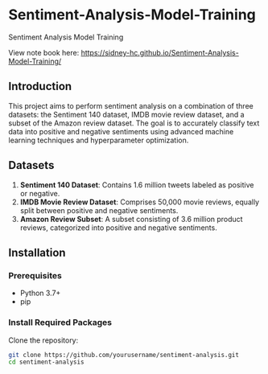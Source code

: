 # Sentiment-Analysis-Model-Training
Sentiment Analysis Model Training

View note book here: https://sidney-hc.github.io/Sentiment-Analysis-Model-Training/
## Introduction

This project aims to perform sentiment analysis on a combination of three datasets: the Sentiment 140 dataset, IMDB movie review dataset, and a subset of the Amazon review dataset. The goal is to accurately classify text data into positive and negative sentiments using advanced machine learning techniques and hyperparameter optimization.

## Datasets

1. **Sentiment 140 Dataset**: Contains 1.6 million tweets labeled as positive or negative.
2. **IMDB Movie Review Dataset**: Comprises 50,000 movie reviews, equally split between positive and negative sentiments.
3. **Amazon Review Subset**: A subset consisting of 3.6 million product reviews, categorized into positive and negative sentiments.

## Installation

### Prerequisites
- Python 3.7+
- pip

### Install Required Packages

Clone the repository:
```bash
git clone https://github.com/yourusername/sentiment-analysis.git
cd sentiment-analysis
